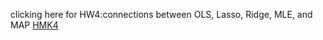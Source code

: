 
clicking here for HW4:connections between OLS, Lasso, Ridge, MLE, and MAP
[HMK4](http://yuwei-econ.github.io/DoNotOpen/HW4_Microeconometrics.pdf)

